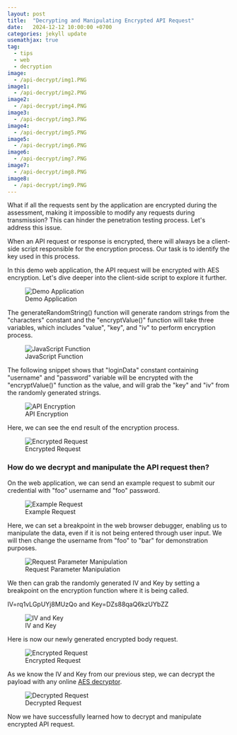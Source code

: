```yaml
---
layout: post
title:  "Decrypting and Manipulating Encrypted API Request"
date:   2024-12-12 10:00:00 +0700
categories: jekyll update
usemathjax: true
tag:
  - tips
  - web
  - decryption
image: 
  - /api-decrypt/img1.PNG
image1:
  - /api-decrypt/img2.PNG
image2:
  - /api-decrypt/img4.PNG
image3:
  - /api-decrypt/img3.PNG
image4:
  - /api-decrypt/img5.PNG
image5:
  - /api-decrypt/img6.PNG
image6:
  - /api-decrypt/img7.PNG
image7:
  - /api-decrypt/img8.PNG
image8:
  - /api-decrypt/img9.PNG
---
```



What if all the requests sent by the application are encrypted during the assessment, making it impossible to modify any requests during transmission? This can hinder the penetration testing process. Let's address this issue.

When an API request or response is encrypted, there will always be a client-side script responsible for the encryption process. Our task is to identify the key used in this process.

In this demo web application, the API request will be encrypted with AES encryption. Let's dive deeper into the client-side script to explore it further.

<figure>
<img src="{{ page.image8 }}" alt="Demo Application">
<figcaption>Demo Application</figcaption>
</figure>

The generateRandomString() function will generate random strings from the "characters" constant and the "encryptValue()" function will take three variables, which includes "value", "key", and "iv" to perform encryption process.

<figure>
<img src="{{ page.image }}" alt="JavaScript Function">
<figcaption>JavaScript Function</figcaption>
</figure>

The following snippet shows that "loginData" constant containing "username" and "password" variable will be encrypted with the "encryptValue()" function as the value, and will grab the "key" and "iv" from the randomly generated strings.

<figure>
<img src="{{ page.image1 }}" alt="API Encryption">
<figcaption>API Encryption</figcaption>
</figure>

Here, we can see the end result of the encryption process.

<figure>
<img src="{{ page.image2 }}" alt="Encrypted Request">
<figcaption>Encrypted Request</figcaption>
</figure>

### How do we decrypt and manipulate the API request then?

On the web application, we can send an example request to submit our credential with "foo" username and "foo" password.

<figure>
<img src="{{ page.image3 }}" alt="Example Request">
<figcaption>Example Request</figcaption>
</figure>

Here, we can set a breakpoint in the web browser debugger, enabling us to manipulate the data, even if it is not being entered through user input. We will then change the username from "foo" to "bar" for demonstration purposes.

<figure>
<img src="{{ page.image4 }}" alt="Request Parameter Manipulation">
<figcaption>Request Parameter Manipulation</figcaption>
</figure>

We then can grab the randomly generated IV and Key by setting a breakpoint on the encryption function where it is being called.

IV=rq1vLGpUYj8MUzQo and Key=DZs88qaQ6kzUYbZZ

<figure>
<img src="{{ page.image5 }}" alt="IV and Key">
<figcaption>IV and Key</figcaption>
</figure>

Here is now our newly generated encrypted body request.

<figure>
<img src="{{ page.image6 }}" alt="Encrypted Request">
<figcaption>Encrypted Request</figcaption>
</figure>

As we know the IV and Key from our previous step, we can decrypt the payload with any online [AES decryptor](https://www.devglan.com/online-tools/aes-encryption-decryption).

<figure>
<img src="{{ page.image7 }}" alt="Decrypted Request">
<figcaption>Decrypted Request</figcaption>
</figure>

Now we have successfully learned how to decrypt and manipulate encrypted API request.
